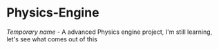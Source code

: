 # Physics-Engine
*Temporary name* - A advanced Physics engine project, I'm still learning, let's see what comes out of this
